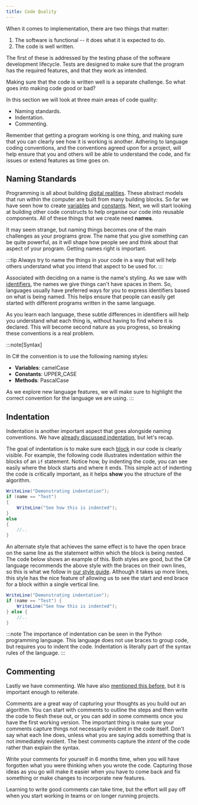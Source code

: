 ```yaml
---
title: Code Quality
---
```


When it comes to implementation, there are two things that matter:

1. The software is functional -- it does what it is expected to do.
2. The code is well written.

The first of these is addressed by the testing phase of the software development lifecycle. Tests are designed to make sure that the program has the required features, and that they work as intended.

Making sure that the code is written well is a separate challenge. So what goes into making code good or bad?

In this section we will look at three main areas of code quality:

- Naming standards.
- Indentation.
- Commenting.

Remember that getting a program working is one thing, and making sure that you can clearly see how it is working is another. Adhering to language coding conventions, and the conventions agreed upon for a project, will help ensure that you and others will be able to understand the code, and fix issues or extend features as time goes on.

## Naming Standards

Programming is all about building [digital realities](/book/part-0-getting-started/1-digital-realities/0-overview). These abstract models that run within the computer are built from many building blocks. So far we have seen how to create [variables](/book/part-1-instructions/1-sequence-and-data/2-trailside/07-variable) and [constants](/book/part-1-instructions/1-sequence-and-data/2-trailside/07-variable#constants). Next, we will start looking at building other code constructs to help organise our code into reusable components. All of these things that we create need **names**.

It may seem strange, but naming things becomes one of the main challenges as your programs grow. The name that you give something can be quite powerful, as it will shape how people see and think about that aspect of your program. Getting names right is important.

:::tip
Always try to name the things in your code in a way that will help others understand what you intend that aspect to be used for.
:::

Associated with deciding on a name is the name's styling. As we saw with [identifiers](/book/part-1-instructions/2-communicating-syntax/2-trailside/04-identifier), the names we give things can't have spaces in them. So, languages usually have preferred ways for you to express identifiers based on what is being named. This helps ensure that people can easily get started with different programs written in the same language.

As you learn each language, these subtle differences in identifiers will help you understand what each thing is, without having to find where it is declared. This will become second nature as you progress, so breaking these conventions is a real problem.

  :::note[Syntax]

In C# the convention is to use the following naming styles:

- **Variables**: camelCase
- **Constants**: UPPER_CASE
- **Methods**: PascalCase

As we explore new language features, we will make sure to highlight the correct convention for the language we are using.
:::

## Indentation

Indentation is another important aspect that goes alongside naming conventions.
We have [already discussed indentation](/book/part-1-instructions/3-control-flow/2-trailside/07-indentation), but let's recap.

The goal of indentation is to make sure each [block](/book/part-1-instructions/3-control-flow/2-trailside/02-0-compound-statement) in our code is clearly visible.
For example, the following code illustrates indentation within the blocks of an `if` statement. Notice how, by indenting the code, you can see easily where the block starts and where it ends. This simple act of indenting the code is critically important, as it helps **show** you the structure of the algorithm.

```csharp
WriteLine("Demonstrating indentation");
if (name == "Test")
{
    WriteLine("See how this is indented");
}
else
{
    //..
}
```

An alternate style that achieves the same effect is to have the open brace on the same line as the statement within which the block is being nested. The code below shows an example of this. Both styles are good, but the C# language recommends the above style with the braces on their own lines, so this is what we follow in [our style guide](/style). Although it takes up more lines, this style has the nice feature of allowing us to see the start and end brace for a block within a single vertical line.

```csharp
WriteLine("Demonstrating indentation");
if (name == "Test") {
    WriteLine("See how this is indented");
} else {
    //..
}
```

:::note
The importance of indentation can be seen in the Python programming language. This language does not use braces to group code, but requires you to indent the code. Indentation is literally part of the syntax rules of the language.
:::

## Commenting

Lastly we have commenting.
We have also [mentioned this before](/book/part-1-instructions/1-sequence-and-data/2-trailside/09-comments), but it is important enough to reiterate.

Comments are a great way of capturing your thoughts as you build out an algorithm. You can start with comments to outline the steps and then write the code to flesh these out, or you can add in some comments once you have the first working version. The important thing is make sure your comments capture things not necessarily evident in the code itself. Don't say what each line does, unless what you are saying adds something that is not immediately evident. The best comments capture the *intent* of the code rather than explain the syntax.

Write your comments for yourself in 6 months time, when you will have forgotten what you were thinking when you wrote the code. Capturing those ideas as you go will make it easier when you have to come back and fix something or make changes to incorporate new features.

Learning to write good comments can take time, but the effort will pay off when you start working in teams or on longer running projects.
